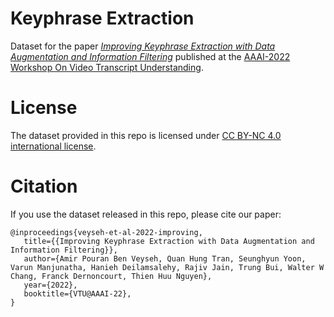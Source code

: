 # Keyphrase Extraction

Dataset for the paper *[Improving Keyphrase Extraction with Data Augmentation and Information Filtering](https://arxiv.org/abs/2209.04951)* published at the [AAAI-2022 Workshop On Video Transcript Understanding](https://vtuworkshop.github.io/aaai2022/).

# License

The dataset provided in this repo is licensed under [CC BY-NC 4.0 international license](https://creativecommons.org/licenses/by-nc/4.0/legalcode).

# Citation

If you use the dataset released in this repo, please cite our paper:

```
@inproceedings{veyseh-et-al-2022-improving,
   title={{Improving Keyphrase Extraction with Data Augmentation and Information Filtering}},
   author={Amir Pouran Ben Veyseh, Quan Hung Tran, Seunghyun Yoon, Varun Manjunatha, Hanieh Deilamsalehy, Rajiv Jain, Trung Bui, Walter W Chang, Franck Dernoncourt, Thien Huu Nguyen},
   year={2022},
   booktitle={VTU@AAAI-22},
}
